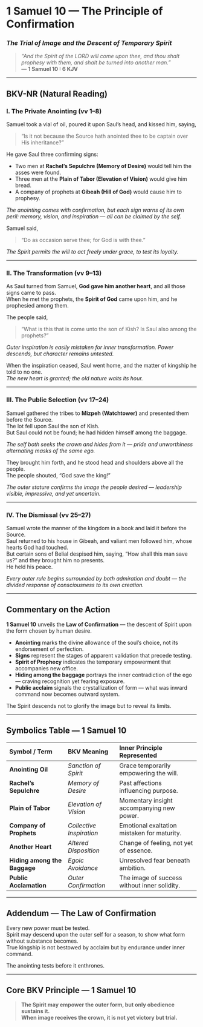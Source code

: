 # **1 Samuel 10 — The Principle of Confirmation**
### *The Trial of Image and the Descent of Temporary Spirit*

> _“And the Spirit of the LORD will come upon thee, and thou shalt prophesy with them, and shalt be turned into another man.”_  
> — **1 Samuel 10 : 6 KJV**

---

## **BKV-NR (Natural Reading)**

### **I. The Private Anointing (vv 1–8)**  

Samuel took a vial of oil, poured it upon Saul’s head, and kissed him, saying,  
> “Is it not because the Source hath anointed thee to be captain over His inheritance?”  

He gave Saul three confirming signs:  
- Two men at **Rachel’s Sepulchre (Memory of Desire)** would tell him the asses were found.  
- Three men at the **Plain of Tabor (Elevation of Vision)** would give him bread.  
- A company of prophets at **Gibeah (Hill of God)** would cause him to prophesy.  

*The anointing comes with confirmation, but each sign warns of its own peril: memory, vision, and inspiration — all can be claimed by the self.*

Samuel said,  
> “Do as occasion serve thee; for God is with thee.”  

*The Spirit permits the will to act freely under grace, to test its loyalty.*

---

### **II. The Transformation (vv 9–13)**  

As Saul turned from Samuel, **God gave him another heart**, and all those signs came to pass.  
When he met the prophets, the **Spirit of God** came upon him, and he prophesied among them.  

The people said,  
> “What is this that is come unto the son of Kish? Is Saul also among the prophets?”  

*Outer inspiration is easily mistaken for inner transformation.  Power descends, but character remains untested.*

When the inspiration ceased, Saul went home, and the matter of kingship he told to no one.  
*The new heart is granted; the old nature waits its hour.*

---

### **III. The Public Selection (vv 17–24)**  

Samuel gathered the tribes to **Mizpeh (Watchtower)** and presented them before the Source.  
The lot fell upon Saul the son of Kish.  
But Saul could not be found; he had hidden himself among the baggage.  

*The self both seeks the crown and hides from it — pride and unworthiness alternating masks of the same ego.*

They brought him forth, and he stood head and shoulders above all the people.  
The people shouted, “God save the king!”  

*The outer stature confirms the image the people desired — leadership visible, impressive, and yet uncertain.*

---

### **IV. The Dismissal (vv 25–27)**  

Samuel wrote the manner of the kingdom in a book and laid it before the Source.  
Saul returned to his house in Gibeah, and valiant men followed him, whose hearts God had touched.  
But certain sons of Belial despised him, saying, “How shall this man save us?” and they brought him no presents.  
He held his peace.  

*Every outer rule begins surrounded by both admiration and doubt — the divided response of consciousness to its own creation.*

---

## **Commentary on the Action**

**1 Samuel 10** unveils the **Law of Confirmation** — the descent of Spirit upon the form chosen by human desire.

- **Anointing** marks the divine allowance of the soul’s choice, not its endorsement of perfection.  
- **Signs** represent the stages of apparent validation that precede testing.  
- **Spirit of Prophecy** indicates the temporary empowerment that accompanies new office.  
- **Hiding among the baggage** portrays the inner contradiction of the ego — craving recognition yet fearing exposure.  
- **Public acclaim** signals the crystallization of form — what was inward command now becomes outward system.  

The Spirit descends not to glorify the image but to reveal its limits.

---

## **Symbolics Table — 1 Samuel 10**

| Symbol / Term | BKV Meaning | Inner Principle Represented |
|:---|:---|:---|
| **Anointing Oil** | *Sanction of Spirit* | Grace temporarily empowering the will. |
| **Rachel’s Sepulchre** | *Memory of Desire* | Past affections influencing purpose. |
| **Plain of Tabor** | *Elevation of Vision* | Momentary insight accompanying new power. |
| **Company of Prophets** | *Collective Inspiration* | Emotional exaltation mistaken for maturity. |
| **Another Heart** | *Altered Disposition* | Change of feeling, not yet of essence. |
| **Hiding among the Baggage** | *Egoic Avoidance* | Unresolved fear beneath ambition. |
| **Public Acclamation** | *Outer Confirmation* | The image of success without inner solidity. |

---

## **Addendum — The Law of Confirmation**

Every new power must be tested.  
Spirit may descend upon the outer self for a season, to show what form without substance becomes.  
True kingship is not bestowed by acclaim but by endurance under inner command.  

The anointing tests before it enthrones.

---

## **Core BKV Principle — 1 Samuel 10**

> **The Spirit may empower the outer form, but only obedience sustains it.  
> When image receives the crown, it is not yet victory but trial.**  



